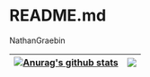 # README.md
NathanGraebin



| <a href="https://github.com/anuraghazra/github-readme-stats"><img align="center" src="https://github-readme-stats.vercel.app/api?username=nathangraebin&show_icons=true&include_all_commits=true&theme=buefy&hide_border=true" alt="Anurag's github stats" /></a> | <a href="https://github.com/anuraghazra/github-readme-stats"><img align="center" src="https://github-readme-stats.vercel.app/api/top-langs/?username=nathangraebin&layout=compact&theme=buefy&hide_border=true" /></a> |
| ------------- | ------------- |


